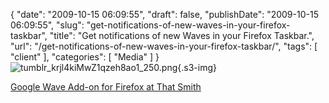 {
    "date": "2009-10-15 06:09:55",
    "draft": false,
    "publishDate": "2009-10-15 06:09:55",
    "slug": "get-notifications-of-new-waves-in-your-firefox-taskbar",
    "title": "Get notifications of new Waves in your Firefox Taskbar.",
    "url": "\/get-notifications-of-new-waves-in-your-firefox-taskbar\/",
    "tags": [
        "client"
    ],
    "categories": [
        "Media"
    ]
}![tumblr\_krjl4kiMwZ1qzeh8ao1\_250.png](https://turbo.geekorium.com.au/images/tumblr_krjl4kiMwZ1qzeh8ao1_250.png){.s3-img}

[Google Wave Add-on for Firefox at That
Smith](http://thatsmith.com/2009/10/google-wave-add-on-for-firefox)